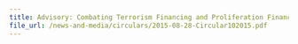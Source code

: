 ```yaml
---
title: Advisory: Combating Terrorism Financing and Proliferation Financing
file_url: /news-and-media/circulars/2015-08-28-Circular102015.pdf
---
```

